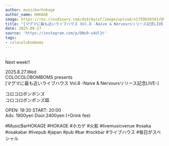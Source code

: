 ```yaml
---
author: musicbarhokage
author_name: HOKAGE
image: https://res.cloudinary.com/ds9j0yzsf/image/upload/v1759820393/DNu9-x4Ul1t.jpg
title: "[マグマに最も近いライブハウス Vol.8 -Naive & Nervoursリリース記念LIVE-]"
date: 2025-08-27
source: 'https://instagram.com/p/DNu9-x4Ul1t'
tags:
- colocolobomboms
---
```

.<br>
Next week‼️

2025.8.27.Wed<br>
COLOCOLOBOMBOMS presents<br>
[マグマに最も近いライブハウス Vol.8 -Naive & Nervoursリリース記念LIVE-]

コロコロボンボンズ<br>
コロコロボンボンズ超

OPEN: 19:30 START: 20:00<br>
Adv. 1900yen Door.2400yen (+Drink fee)

#MusicBarHOKAGE #HOKAGE #ホカゲ #火影 #livemusicvenue #osaka #osakabar #livepub #japan #pub #bar #rockbar #ライブハウス #毎日がスペシャル